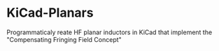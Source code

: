 # KiCad-Planars
Programmaticaly reate HF planar inductors in KiCad that implement the "Compensating Fringing Field Concept"
